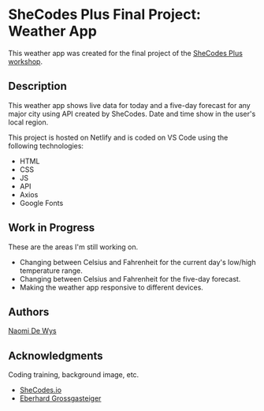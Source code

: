 <h1>
  SheCodes Plus Final Project: Weather App
</h1>
<p>
  This weather app was created for the final project of the <a href="https://www.shecodes.io/workshops" target="_blank">SheCodes Plus workshop</a>.
</p>
<h2>
  Description
</h2>
<p>
  This weather app shows live data for today and a five-day forecast for any major city using API created by SheCodes. Date and time show in the user's local region.
</p>
<p>
  This project is hosted on Netlify and is coded on VS Code using the following technologies:
<ul>
  <li>
    HTML
  </li>
  <li>
    CSS
  </li>
  <li>
    JS
  </li>
  <li>
    API
  </li>
  <li>
    Axios
  </li>
  <li>
    Google Fonts
  </li>
</ul>
</p>
<h2>
  Work in Progress
</h2>
<p>
  These are the areas I'm still working on.
  <ul>
    <li>
      Changing between Celsius and Fahrenheit for the current day's low/high temperature range.
    </li>
    <li>
      Changing between Celsius and Fahrenheit for the five-day forecast.
    </li>
    <li>
      Making the weather app responsive to different devices.
    </li>
  </ul>
</p>
<h2>
  Authors
</h2>
    <a href="https://www.linkedin.com/in/naomidewys" target="_blank">Naomi De Wys</a>
<h2>
  Acknowledgments
</h2>
<p>
Coding training, background image, etc.
</p>
<ul>
  <li>
    <a href="https://www.shecodes.io" target="_blank">SheCodes.io</a>
  </li>
  <li>
<a href="https://www.pexels.com/@eberhardgross/?filter=photos" target="_blank">Eberhard Grossgasteiger</a>
  </li>
</ul>
